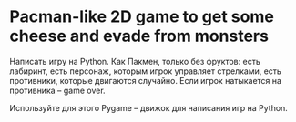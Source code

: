 # Pacman-like 2D game to get some cheese and evade from monsters

Написать игру на Python. Как Пакмен, только без фруктов: есть лабиринт, есть персонаж, которым игрок управляет стрелками, есть противники, которые двигаются случайно. Если игрок натыкается 
на противника – game over.

Используйте для этого Pygame – движок для написания игр на Python.
